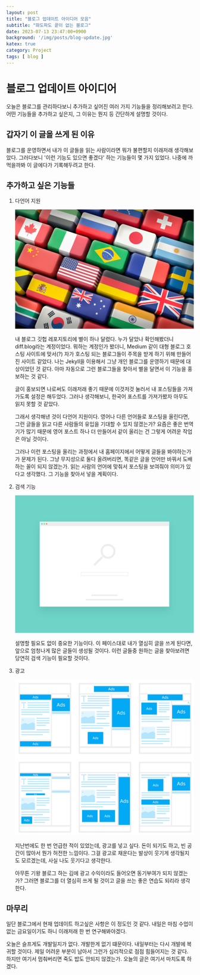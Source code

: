 ```yaml
---
layout: post
title: "블로그 업데이트 아이디어 모음"
subtitle: "퍄도파도 끝이 없는 블로그"
date: 2023-07-13 23:47:00+0900
background: '/img/posts/blog-update.jpg'
katex: true
category: Project
tags: [ blog ]
---
```


# 블로그 업데이트 아이디어

오늘은 블로그를 관리하다보니 추가하고 싶어진 여러 가지 기능들을 정리해보려고 한다. 어떤 기능들을 추가하고 싶은지, 그 이유는 뭔지 등 간단하게 설명할 것이다.

## 갑자기 이 글을 쓰게 된 이유

블로그를 운영하면서 내가 이 글들을 읽는 사람이라면 뭐가 불편할지 이래저래 생각해보았다. 그러다보니 '이런 기능도 있으면 좋겠다' 하는 기능들이 몇 가지 있었다. 나중에 까먹을까봐 이 글에다가 기록해두려고 한다.

## 추가하고 싶은 기능들

1. 다언어 지원

    ![다언어 지원](../img/posts/2023/July/13/multiple_languages.jpg)

    내 블로그 깃헙 레포지토리에 별이 하나 달렸다. 누가 달았나 확인해봤더니 diff.blog라는 계정이었다. 뭐하는 계정인가 봤더니, Medium 같이 대형 블로그 호스팅 사이트에 맞서(?) 자가 호스팅 되는 블로그들이 주목을 받게 하기 위해 만들어진 사이트 같았다. 나는 Jekyll을 이용해서 그냥 개인 블로그를 운영하기 때문에 대상이었던 것 같다. 아마 자동으로 그런 블로그들을 찾아서 별을 달면서 이 기능을 홍보하는 것 같다.

    글이 홍보되면 나로써도 이래저래 좋기 때문에 이것저것 눌러서 내 포스팅들을 가져가도록 설정은 해두었다. 그러나 생각해보니, 한국어 포스트를 가져가봤자 아무도 읽지 못할 것 같았다.

    그래서 생각해낸 것이 다언어 지원이다. 영어나 다른 언어들로 포스팅을 올린다면, 그런 글들을 읽고 다른 사람들의 유입을 기대할 수 있지 않겠는가? 요즘은 좋은 번역기가 많기 때문에 영어 포스트 하나 더 만들어서 같이 올리는 건 그렇게 어려운 작업은 아닐 것이다.

    그러나 이런 포스팅을 올리는 과정에서 내 홈페이지에서 어떻게 글들을 봐야하는가가 문제가 된다. 그냥 무지성으로 둘다 올려버리면, 똑같은 글을 언어만 바꿔서 도배하는 꼴이 되지 않겠는가. 읽는 사람의 언어에 맞춰서 포스팅을 보여줘야 의미가 있다고 생각했다. 그 기능을 찾아서 넣을 계획이다.

2. 검색 기능

    ![검색 기능](../img/posts/2023/July/13/search.png)

    설명할 필요도 없이 중요한 기능이다. 이 페이스대로 내가 열심히 글을 쓰게 된다면, 앞으로 엄청나게 많은 글들이 생성될 것이다. 이런 글들중 원하는 글을 찾아보려면 당연히 검색 기능이 필요할 것이다.

3. 광고

    ![광고](../img/posts/2023/July/13/ads.png)

    지난번에도 한 번 언급한 적이 있었는데, 광고를 넣고 싶다. 돈이 되기도 하고, 빈 공간이 많아서 뭔가 허전한 느낌이다. 그걸 광고로 채운다는 발상이 웃기게 생각될지도 모르겠는데, 사실 나도 웃기다고 생각한다.

    아무튼 기왕 블로그 하는 김에 광고 수익이라도 들어오면 동기부여가 되지 않겠는가? 그러면 블로그를 더 열심히 쓰게 될 것이고 글을 쓰는 좋은 연습도 되리라 생각한다.

## 마무리

일단 블로그에서 현재 업데이트 하고싶은 사항은 이 정도인 것 같다. 내일은 마침 수업이 없는 금요일이기도 하니 이래저래 한 번 연구해봐야겠다.

오늘은 슬프게도 개발일지가 없다. 개발한게 없기 떄문이다. 내일부터는 다시 개발에 복귀할 것이다. 제일 어려운 부분이 남아서 그런가 심리적으로 점점 힘들어지는 것 같다. 하지만 여기서 멈춰버리면 죽도 밥도 안되지 않겠는가. 오늘의 글은 여기서 마치도록 하겠다.